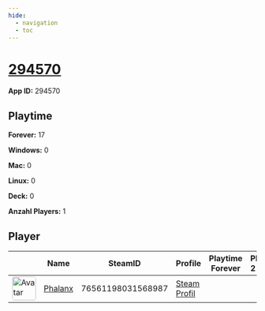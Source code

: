 ```yaml
---
hide:
  - navigation
  - toc
---
```

# <a href="https://steamdb.info/app/294570">294570</a>

**App ID:** 294570

## Playtime

**Forever:** 17

**Windows:** 0

**Mac:** 0

**Linux:** 0

**Deck:** 0

**Anzahl Players:** 1
## Player

<table id="charts-table" class="display" style="width:100%">
            <thead>
                <tr>
                    <th></th>
                    <th>Name</th>
                    <th>SteamID</th>
                    <th>Profile</th>
                    <th>Playtime Forever</th>
                    <th>Playtime 2 Weeks</th>
                </tr>
            </thead>
            <tbody>
        <tr>
<td><a href="https://steamcommunity.com/id/Stereoclip/" target="_blank"><img src="https://avatars.steamstatic.com/c1386d46ab8023a869a0dad9c7c10f126814af98_full.jpg" alt="Avatar" style="width:48px;height:48px;border-radius:4px;"></a></td><td><a href="/player/76561198031568987">Phalanx</a></td><td>76561198031568987</td><td><a href="https://steamcommunity.com/id/Stereoclip/" target="_blank">Steam Profil</a></td><td></td><td></td></tr>
</tbody>
</table>
